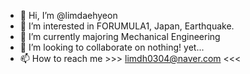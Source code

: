 - 👋 Hi, I’m @limdaehyeon
- 👀 I’m interested in FORUMULA1, Japan, Earthquake.
- 🌱 I’m currently majoring Mechanical Engineering
- 💞️ I’m looking to collaborate on nothing! yet...
- 📫 How to reach me >>> limdh0304@naver.com <<<

<!---
limdaehyeon/limdaehyeon is a ✨ special ✨ repository because its `README.md` (this file) appears on your GitHub profile.
You can click the Preview link to take a look at your changes.
--->
